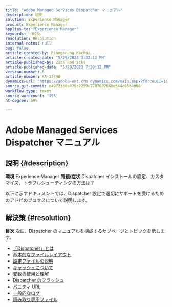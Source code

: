 ```yaml
---
title: "Adobe Managed Services Dispatcher マニュアル"
description: 説明
solution: Experience Manager
product: Experience Manager
applies-to: "Experience Manager"
keywords: 「KCS」
resolution: Resolution
internal-notes: null
bug: false
article-created-by: Rinnganung Kachui .
article-created-date: "5/29/2023 3:32:12 PM"
article-published-by: Zita Rodricks
article-published-date: "5/29/2023 7:38:12 PM"
version-number: 6
article-number: KA-17490
dynamics-url: "https://adobe-ent.crm.dynamics.com/main.aspx?forceUCI=1&pagetype=entityrecord&etn=knowledgearticle&id=15a270fa-35fe-ed11-8f6e-6045bd0063aa"
source-git-commit: e49723d0a825c2259c7787082640e644c05d4000
workflow-type: tm+mt
source-wordcount: '155'
ht-degree: 69%

---
```


# Adobe Managed Services Dispatcher マニュアル

## 説明 {#description}

<b>環境</b>
Experience Manager
<b>問題/症状</b>
Dispatcher インストールの設定、カスタマイズ、トラブルシューティングの方法は？

以下に示すドキュメントでは、Dispatcher 設定で適切にサポートを受けるためのアドビのプロセスについて説明します。


## 解決策 {#resolution}

<b>目次</b>
次に、Dispatcher のマニュアルを構成するサブページとトピックを示します。

- [「Dispatcher」とは](https://experienceleague.adobe.com/docs/experience-cloud-kcs/kbarticles/KA-17911.html?lang=ja)
- [基本的なファイルレイアウト](https://experienceleague.adobe.com/docs/experience-cloud-kcs/kbarticles/KA-17502.html?lang=ja)
- [設定ファイルの説明](https://experienceleague.adobe.com/docs/experience-cloud-kcs/kbarticles/KA-17477.html?lang=ja)
- [キャッシュについて](https://experienceleague.adobe.com/docs/experience-cloud-kcs/kbarticles/KA-17912.html%3Flang%3Dja)
- [変数の使用と理解](https://experienceleague.adobe.com/docs/experience-cloud-kcs/kbarticles/KA-17487.html%3Flang%3Dja)
- [Dispatcher のフラッシュ](https://experienceleague.adobe.com/docs/experience-cloud-kcs/kbarticles/KA-17493.html%3Flang%3Dja)
- [バニティ URL](https://experienceleague.adobe.com/docs/experience-cloud-kcs/kbarticles/KA-17463.html?lang=ja)
- [一般的なログ](https://experienceleague.adobe.com/docs/experience-cloud-kcs/kbarticles/KA-17914.html%3Flang%3Dja)
- [読み取り専用ファイル](https://experienceleague.adobe.com/docs/experience-cloud-kcs/kbarticles/KA-17483.html%3Flang%3Dja)

